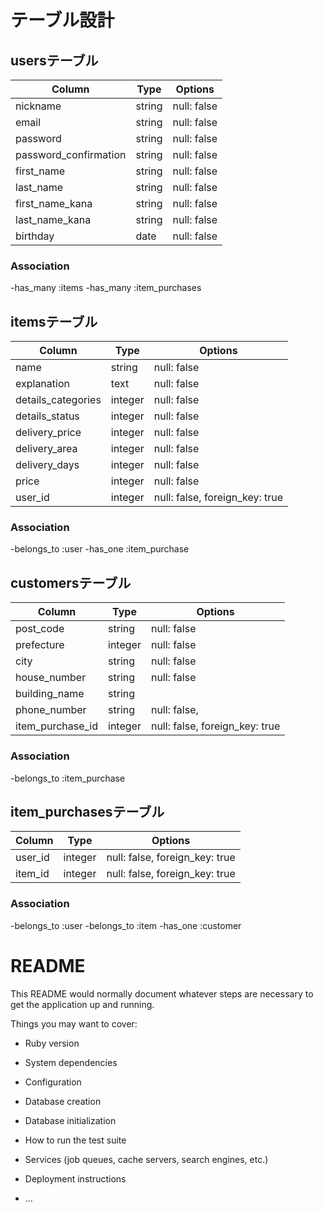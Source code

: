 # テーブル設計

## usersテーブル

| Column                | Type   | Options     |
| --------------------- | ------ | ----------- |
| nickname              | string | null: false |
| email                 | string | null: false |
| password              | string | null: false |
| password_confirmation | string | null: false |
| first_name            | string | null: false |
| last_name             | string | null: false |
| first_name_kana       | string | null: false |
| last_name_kana        | string | null: false |
| birthday              | date   | null: false |

### Association
-has_many :items
-has_many :item_purchases


## itemsテーブル

| Column                | Type    | Options                         |
| --------------------- | ------  | ------------------------------- |
| name                  | string  | null: false                     |
| explanation           | text    | null: false                     |
| details_categories    | integer | null: false                     |
| details_status        | integer | null: false                     |
| delivery_price        | integer | null: false                     |
| delivery_area         | integer | null: false                     |
| delivery_days         | integer | null: false                     |
| price                 | integer | null: false                     |
| user_id               | integer | null: false, foreign_key: true  |

### Association
-belongs_to :user
-has_one :item_purchase


## customersテーブル

| Column                | Type    | Options                        |
| --------------------- | ------  | ------------------------------ |
| post_code             | string  | null: false                    |
| prefecture            | integer | null: false                    |
| city                  | string  | null: false                    |
| house_number          | string  | null: false                    |
| building_name         | string  |                                |
| phone_number          | string  | null: false,                   |                    
| item_purchase_id      | integer | null: false, foreign_key: true |                    

### Association
-belongs_to :item_purchase


## item_purchasesテーブル

| Column                | Type    | Options                        |
| --------------------- | ------  | ------------------------------ |
| user_id               | integer | null: false, foreign_key: true |
| item_id               | integer | null: false, foreign_key: true |


### Association

-belongs_to :user
-belongs_to :item
-has_one :customer










# README

This README would normally document whatever steps are necessary to get the
application up and running.

Things you may want to cover:

* Ruby version

* System dependencies

* Configuration

* Database creation

* Database initialization

* How to run the test suite

* Services (job queues, cache servers, search engines, etc.)

* Deployment instructions

* ...
